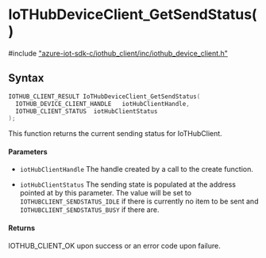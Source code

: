 # IoTHubDeviceClient_GetSendStatus()

\#include ["azure-iot-sdk-c/iothub_client/inc/iothub_device_client.h"](../iot-c-ref-iothub-device-client-h.md)  

## Syntax

```C
IOTHUB_CLIENT_RESULT IoTHubDeviceClient_GetSendStatus(
  IOTHUB_DEVICE_CLIENT_HANDLE	iotHubClientHandle,
  IOTHUB_CLIENT_STATUS	iotHubClientStatus
);

```

This function returns the current sending status for IoTHubClient.

#### Parameters
* `iotHubClientHandle` The handle created by a call to the create function. 

* `iotHubClientStatus` The sending state is populated at the address pointed at by this parameter. The value will be set to `IOTHUBCLIENT_SENDSTATUS_IDLE` if there is currently no item to be sent and `IOTHUBCLIENT_SENDSTATUS_BUSY` if there are.

#### Returns
IOTHUB_CLIENT_OK upon success or an error code upon failure.

